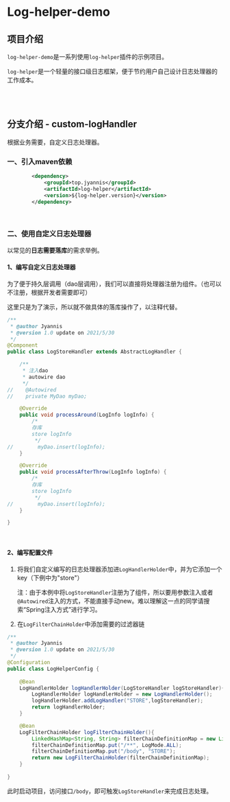 # Log-helper-demo

## 项目介绍

`log-helper-demo`是一系列使用`log-helper`插件的示例项目。

`log-helper`是一个轻量的接口级日志框架，便于节约用户自己设计日志处理器的工作成本。

<br>

<br>

## 分支介绍 - custom-logHandler

根据业务需要，自定义日志处理器。

### 一、引入maven依赖

```xml
		<dependency>
			<groupId>top.jyannis</groupId>
			<artifactId>log-helper</artifactId>
			<version>${log-helper.version}</version>
		</dependency>
```

<br>

### 二、使用自定义日志处理器

以常见的**日志需要落库**的需求举例。

#### 1、编写自定义日志处理器

为了便于持久层调用（dao层调用），我们可以直接将处理器注册为组件。（也可以不注册，根据开发者需要即可）

这里只是为了演示，所以就不做具体的落库操作了，以注释代替。

```java
/**
 * @author Jyannis
 * @version 1.0 update on 2021/5/30
 */
@Component
public class LogStoreHandler extends AbstractLogHandler {

    /**
     * 注入dao
     * autowire dao
     */
//    @Autowired
//    private MyDao myDao;

    @Override
    public void processAround(LogInfo logInfo) {
        /*
        存库
        store logInfo
         */
//        myDao.insert(logInfo);
    }

    @Override
    public void processAfterThrow(LogInfo logInfo) {
        /*
        存库
        store logInfo
         */
//        myDao.insert(logInfo);
    }

}
```

<br>

#### 2、编写配置文件

1. 将我们自定义编写的日志处理器添加进`LogHandlerHolder`中，并为它添加一个key（下例中为"store"）

   注：由于本例中将`LogStoreHandler`注册为了组件，所以要用参数注入或者`@Autowired`注入的方式，不能直接手动new。难以理解这一点的同学请搜索“Spring注入方式”进行学习。

2. 在`LogFilterChainHolder`中添加需要的过滤器链

```java
/**
 * @author Jyannis
 * @version 1.0 update on 2021/5/30
 */
@Configuration
public class LogHelperConfig {
    
    @Bean
    LogHandlerHolder logHandlerHolder(LogStoreHandler logStoreHandler){
        LogHandlerHolder logHandlerHolder = new LogHandlerHolder();
        logHandlerHolder.addLogHandler("STORE",logStoreHandler);
        return logHandlerHolder;
    }

    @Bean
    LogFilterChainHolder logFilterChainHolder(){
        LinkedHashMap<String, String> filterChainDefinitionMap = new LinkedHashMap<>();
        filterChainDefinitionMap.put("/**", LogMode.ALL);
        filterChainDefinitionMap.put("/body", "STORE");
        return new LogFilterChainHolder(filterChainDefinitionMap);
    }
    
}

```

此时启动项目，访问接口`/body`，即可触发`LogStoreHandler`来完成日志处理。

<br>

<br>